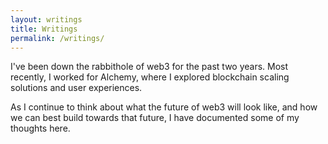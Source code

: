 ```yaml
---
layout: writings
title: Writings
permalink: /writings/
---
```


I've been down the rabbithole of web3 for the past two years. Most recently, I worked for Alchemy, where I explored blockchain scaling solutions and user experiences.

As I continue to think about what the future of web3 will look like, and how we can best build towards that future, I have documented some of my thoughts here.
